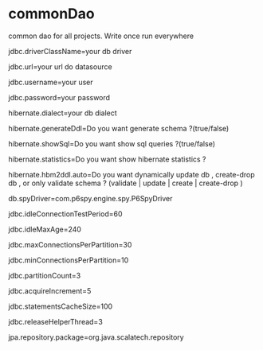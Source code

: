 commonDao
=========

common dao for all projects. Write once run everywhere


jdbc.driverClassName=your db driver

jdbc.url=your url do datasource

jdbc.username=your user

jdbc.password=your password




hibernate.dialect=your db dialect

hibernate.generateDdl=Do you want generate schema ?(true/false)

hibernate.showSql=Do you want show sql queries ?(true/false)

hibernate.statistics=Do you want show hibernate statistics ?

hibernate.hbm2ddl.auto=Do you want dynamically update db , create-drop db , or only validate schema ? (validate | update | create | create-drop )

db.spyDriver=com.p6spy.engine.spy.P6SpyDriver



jdbc.idleConnectionTestPeriod=60

jdbc.idleMaxAge=240

jdbc.maxConnectionsPerPartition=30

jdbc.minConnectionsPerPartition=10

jdbc.partitionCount=3

jdbc.acquireIncrement=5

jdbc.statementsCacheSize=100

jdbc.releaseHelperThread=3



 
jpa.repository.package=org.java.scalatech.repository

